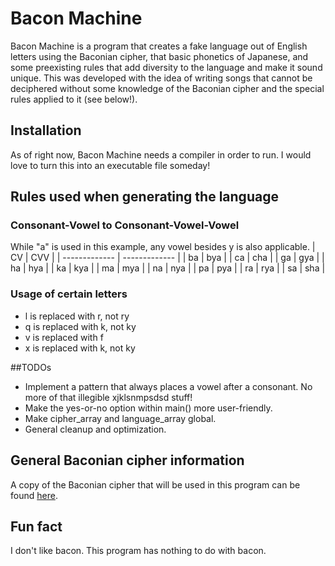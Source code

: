 # Bacon Machine
Bacon Machine is a program that creates a fake language out of English letters using the Baconian cipher, that basic phonetics of Japanese, and some preexisting rules that add diversity to the language and make it sound unique. This was developed with the idea of writing songs that cannot be deciphered without some knowledge of the Baconian cipher and the special rules applied to it (see below!).

## Installation
As of right now, Bacon Machine needs a compiler in order to run. I would love to turn this into an executable file someday!

## Rules used when generating the language
### Consonant-Vowel to Consonant-Vowel-Vowel
While "a" is used in this example, any vowel besides y is also applicable.
| CV  | CVV |
| ------------- | ------------- |
| ba  | bya  |
| ca | cha |
| ga | gya |
| ha  | hya  |
| ka | kya |
| ma | mya |
| na | nya |
| pa | pya |
| ra | rya |
| sa | sha |

### Usage of certain letters
- l is replaced with r, not ry
- q is replaced with k, not ky
- v is replaced with f
- x is replaced with k, not ky

##TODOs
- Implement a pattern that always places a vowel after a consonant. No more of that illegible xjklsnmpsdsd stuff!
- Make the yes-or-no option within main() more user-friendly.
- Make cipher_array and language_array global. 
- General cleanup and optimization.

## General Baconian cipher information
A copy of the Baconian cipher that will be used in this program can be found [here](https://www.cryptogram.org/downloads/aca.info/ciphers/Baconian.pdf).

## Fun fact
I don't like bacon. This program has nothing to do with bacon.
